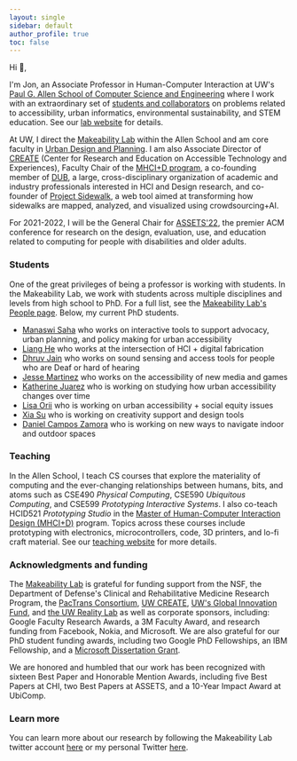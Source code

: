 ```yaml
---
layout: single
sidebar: default
author_profile: true
toc: false
---
```

Hi 👋,

I'm Jon, an Associate Professor in Human-Computer Interaction at UW's [Paul G. Allen School of Computer Science and Engineering](http://cs.washington.edu/) where I work with an extraordinary set of [students and collaborators](https://makeabilitylab.cs.washington.edu/people/) on problems related to accessibility, urban informatics, environmental sustainability, and STEM education. See our [lab website](https://makeabilitylab.cs.washington.edu/) for details.

At UW, I direct the [Makeability Lab](http://makeabilitylab.io/) within the Allen School and am core faculty in [Urban Design and Planning](https://urbdp.be.uw.edu/). I am also Associate Director of [CREATE](https://create.uw.edu/) (Center for Research and Education on Accessible Technology and Experiences), Faculty Chair of the [MHCI+D program](https://mhcid.washington.edu/), a co-founding member of [DUB](http://dub.washington.edu), a large, cross-disciplinary organization of academic and industry professionals interested in HCI and Design research, and co-founder of [Project Sidewalk](http://projectsidewalk.org/), a web tool aimed at transforming how sidewalks are mapped, analyzed, and visualized using crowdsourcing+AI.

For 2021-2022, I will be the General Chair for [ASSETS'22](https://assets22.sigaccess.org/), the premier ACM conference for research on the design, evaluation, use, and education related to computing for people with disabilities and older adults. 

### Students
One of the great privileges of being a professor is working with students. In the Makeability Lab, we work with students across multiple disciplines and levels from high school to PhD. For a full list, see the [Makeability Lab's People page](https://makeabilitylab.cs.washington.edu/people/). Below, my current PhD students.

* [Manaswi Saha](https://homes.cs.washington.edu/~manaswi/) who works on interactive tools to support advocacy, urban planning, and policy making for urban accessibility
* [Liang He](http://www.lianghe.me/) who works at the intersection of HCI + digital fabrication
* [Dhruv Jain](https://homes.cs.washington.edu/~djain/) who works on sound sensing and access tools for people who are Deaf or hard of hearing
* [Jesse Martinez](https://homes.cs.washington.edu/~jessejm/) who works on the accessibility of new media and games
* [Katherine Juarez](https://makeabilitylab.cs.washington.edu/member/katherinejuarez/) who is working on studying how urban accessibility changes over time
* [Lisa Orii](https://lisaorii.github.io/) who is working on urban accessibility + social equity issues
* [Xia Su](https://makeabilitylab.cs.washington.edu/member/xiasu/) who is working on creativity support and design tools
* [Daniel Campos Zamora](https://www.danielcamposzamora.com/) who is working on new ways to navigate indoor and outdoor spaces

### Teaching
In the Allen School, I teach CS courses that explore the materiality of computing and the ever-changing relationships between humans, bits, and atoms such as CSE490 _Physical Computing_, CSE590 _Ubiquitous Computing_, and CSE599 _Prototyping Interactive Systems_. I also co-teach HCID521 _Prototyping Studio_ in the [Master of Human-Computer Interaction Design (MHCI+D)](https://mhcid.washington.edu/) program. Topics across these courses include prototyping with electronics, microcontrollers, code, 3D printers, and lo-fi craft material. See our [teaching website](https://makeabilitylab.github.io/physcomp/) for more details.

### Acknowledgments and funding
The [Makeability Lab](https://makeabilitylab.cs.washington.edu) is grateful for funding support from the NSF, the Department of Defense's Clinical and Rehabilitative Medicine Research Program, the [PacTrans Consortium](http://depts.washington.edu/pactrans/),  [UW CREATE](https://create.uw.edu/), [UW's Global Innovation Fund](https://www.washington.edu/globalaffairs/gif/), and [the UW Reality Lab](https://realitylab.uw.edu/) as well as corporate sponsors, including: Google Faculty Research Awards, a 3M Faculty Award, and research funding from Facebook, Nokia, and Microsoft. We are also grateful for our PhD student funding awards, including two Google PhD Fellowships, an IBM Fellowship, and a [Microsoft Dissertation Grant](https://www.microsoft.com/en-us/research/academic-program/dissertation-grant/?OCID=msr_program_dissgrant_tw#!grant-recipients).

We are honored and humbled that our work has been recognized with sixteen Best Paper and Honorable Mention Awards, including five Best Papers at CHI, two Best Papers at ASSETS, and a 10-Year Impact Award at UbiComp.

### Learn more
You can learn more about our research by following the Makeability Lab twitter account [here](http://twitter.com/makeabilitylab) or my personal Twitter [here](https://twitter.com/jonfroehlich).
